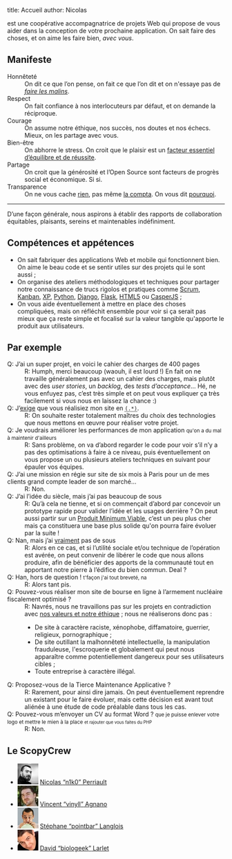 title: Accueil
author: Nicolas

est une coopérative accompagnatrice de projets Web qui propose de vous aider dans la conception de votre prochaine application. On sait faire des choses, et on aime les faire bien, *avec vous*.

## <a id="manifeste"></a>Manifeste

<dl class="valeurs tbl">
  <dt><a id="honneteté"></a>Honnêteté</dt>
  <dd>On dit ce que l’on pense, on fait ce que l’on dit et on n'essaye pas de <em><a href="/honnetete/">faire les malins</a></em>.</dd>

  <dt><a id="respect"></a>Respect</dt>
  <dd>On fait confiance à nos interlocuteurs par défaut, et on demande la réciproque.</dd>

  <dt><a id="courage"></a>Courage</dt>
  <dd>On assume notre éthique, nos succès, nos doutes et nos échecs. Mieux, on les partage avec vous.</dd>

  <dt><a id="bien-être"></a>Bien-être</dt>
  <dd>On abhorre le stress. On croit que le plaisir est un <a href="/bien-etre/">facteur essentiel d’équilibre et de réussite</a>.</dd>

  <dt><a id="partage"></a>Partage</dt>
  <dd>On croit que la générosité et l’Open Source sont facteurs de progrès social et économique. Si si.</dd>

  <dt><a id="transparence"></a>Transparence</dt>
  <dd>On ne vous cache <a href="https://github.com/scopyleft" title="Compte github Scopyleft">rien</a>, pas même <a href="https://docs.google.com/spreadsheet/ccc?key=0Al7gTbdJfUcPdFVkZ1BXdVRuMTlocFJWYjdUeU9MTmc#gid=14">la compta</a>. On vous dit <a href="/transparence/">pourquoi</a>.</dd>
</dl>

---

D’une façon générale, nous aspirons à établir des rapports de collaboration équitables, plaisants, sereins et maintenables indéfiniment.

## <a id="competences"></a>Compétences et appétences

* On sait fabriquer des applications Web et mobile qui fonctionnent bien. On aime le beau code et se sentir utiles sur des projets qui le sont aussi ;
* On organise des ateliers méthodologiques et techniques pour partager notre connaissance de trucs rigolos et pratiques comme [Scrum](http://fr.wikipedia.org/wiki/Scrum_(m%C3%A9thode)), [Kanban](http://fr.wikipedia.org/wiki/Kanban), [XP](http://fr.wikipedia.org/wiki/Extreme_programming), [Python](http://python.org/), [Django](http://djangoproject.com/), [Flask](http://flask.pocoo.org/), [HTML5](http://www.html5rocks.com/fr/) ou [CasperJS](http://casperjs.org/) ;
* On vous aide éventuellement à mettre en place des choses compliquées, mais on réfléchit ensemble pour voir si ça serait pas mieux que ça reste simple et focalisé sur la valeur tangible qu'apporte le produit aux utilisateurs.

## <a id="approche"></a>Par exemple

<dl class="approche qr">
  <dt>Q: J’ai un super projet, en voici le cahier des charges de 400 pages</dt>
  <dd>R: Humph, merci beaucoup (waouh, il est lourd !) En fait on ne travaille généralement pas avec un cahier des charges, mais plutôt avec des <em>user stories</em>, un <em>backlog</em>, des <em>tests d’acceptance</em>… Hé, ne vous enfuyez pas, c’est très simple et on peut vous expliquer ça très facilement si vous nous en laissez la chance :)</dd>

  <dt>Q: J’<ins>exige</ins> que vous réalisiez mon site en <abbr title="Insérez votre langage préféré ici"><code>(.*)</code></abbr>.</dt>
  <dd>R: On souhaite rester totalement maîtres du choix des technologies que nous mettons en œuvre pour réaliser votre projet.</dd>

  <dt>Q: Je voudrais améliorer les performances de mon application <small>qu'on a du mal à maintenir d'ailleurs</small></dt>
  <dd>R: Sans problème, on va d’abord regarder le code pour voir s’il n’y a pas des optimisations à faire à ce niveau, puis éventuellement on vous propose un ou plusieurs ateliers techniques en suivant pour épauler vos équipes.</dd>

  <dt>Q: J’ai une mission en régie sur site de six mois à Paris pour un de mes clients grand compte leader de son marché…</dt>
  <dd>R: Non.</dd>

  <dt>Q: J’ai l’idée du siècle, mais j’ai pas beaucoup de sous</dt>
  <dd>R: Qu’à cela ne tienne, et si on commençait d’abord par concevoir un prototype rapide pour valider l’idée et les usages derrière ? On peut aussi partir sur un <a href="http://en.wikipedia.org/wiki/Minimum_viable_product">Produit Minimum Viable</a>, c’est un peu plus cher mais ça constituera une base plus solide qu'on pourra faire évoluer par la suite !</dd>

  <dt>Q: Nan, mais j’ai <u>vraiment</u> pas de sous</dt>
  <dd>R: Alors en ce cas, et si l’utilité sociale et/ou technique de l’opération est avérée, on peut convenir de libérer le code que nous allons produire, afin de bénéficier des apports de la communauté tout en apportant notre pierre à l’édifice du bien commun. Deal ?</dd>

  <dt>Q: Han, hors de question ! <small>t'façon j'ai tout breveté, na</small></dt>
  <dd>R: Alors tant pis.</dd>

  <dt>Q: Pouvez-vous réaliser mon site de bourse en ligne à l’armement nucléaire fiscalement optimisé ?</dt>
  <dd>
    R: Navrés, nous ne travaillons pas sur les projets en contradiction avec <a href="#manifeste">nos valeurs et notre éthique</a> ; nous ne réaliserons donc pas :
    <ul>
      <li>De site à caractère raciste, xénophobe, diffamatoire, guerrier, religieux, pornographique ;</li>
      <li>De site outillant la malhonnêteté intellectuelle, la manipulation frauduleuse, l'escroquerie et globalement qui peut nous apparaître comme potentiellement dangereux pour ses utilisateurs cibles ;</li>
      <li>Toute entreprise à caractère illégal.</li>
    </ul>
  </dd>

  <dt>Q: Proposez-vous de la Tierce Maintenance Applicative ?</dt>
  <dd>R: Rarement, pour ainsi dire jamais. On peut éventuellement reprendre un existant pour le faire évoluer, mais cette décision est avant tout aliénée à une étude de code préalable dans tous les cas.</dd>

  <dt>Q: Pouvez-vous m’envoyer un CV au format Word ? <small>que je puisse enlever votre logo et mettre le mien à la place <small>et rajouter que vous faites du PHP</small></small></dt>
  <dd>R: Non.</dd>
</dl>

## <a id="notre-equipe"></a>Le ScopyCrew

<ul class="equipe">
  <li><img src="/static/images/nicolas-perriault.jpg" alt="Avatar Nicolas">
    <a href="https://nicolas.perriault.net/">Nicolas <q>n1k0</q> Perriault</a>
  </li>
  <li><img src="/static/images/vincent-agnano.jpg" alt="Avatar Vincent">
    <a href="http://vinyll.github.com/">Vincent <q>vinyll</q> Agnano</a>
  </li>
  <li><img src="/static/images/stephane-langlois.png" alt="Avatar Stéphane">
    <a href="m&#x61;ilto:stephane.langlois%40scopyleft&#46;fr">Stéphane <q>pointbar</q> Langlois</a>
  </li>
  <li><img src="/static/images/david-larlet.jpg" alt="Avatar David">
    <a href="https://larlet.fr/david/">David <q>biologeek</q> Larlet</a>
  </li>
</ul>
